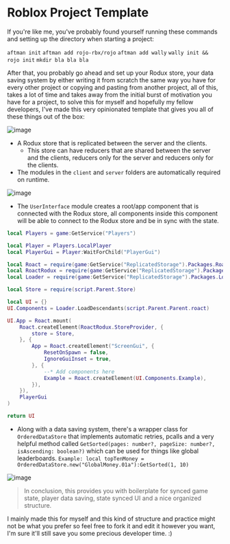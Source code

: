 # Roblox Project Template
If you're like me, you've probably found yourself running these commands and setting up the directory when starting a project:

`aftman init`
`aftman add rojo-rbx/rojo`
`aftman add wally`
`wally init && rojo init`
`mkdir bla bla bla`

After that, you probably go ahead and set up your Rodux store, your data saving system by either writing it from scratch the same way you have for every other project or copying and pasting from another project, all of this, takes a lot of time and takes away from the initial burst of motivation you have for a project, to solve this for myself and hopefully my fellow developers, I've made this very opinionated template that gives you all of these things out of the box:

![image](https://user-images.githubusercontent.com/55910649/194168049-c62413ca-9e3f-495a-bd9a-9691c1d1a4e1.png)

* A Rodux store that is replicated between the server and the clients.
  * This store can have reducers that are shared between the server and the clients, reducers only for the server and reducers only for the clients.
* The modules in the `client` and `server` folders are automatically required on runtime.

![image](https://user-images.githubusercontent.com/55910649/194168464-086b237c-3b25-4b54-b47f-1d540dcb65c3.png)

* The `UserInterface` module creates a root/app component that is connected with the Rodux store, all components inside this component will be able to connect to the Rodux store and be in sync with the state.

```lua
local Players = game:GetService("Players")

local Player = Players.LocalPlayer
local PlayerGui = Player:WaitForChild("PlayerGui")

local Roact = require(game:GetService("ReplicatedStorage").Packages.Roact)
local RoactRodux = require(game:GetService("ReplicatedStorage").Packages.RoactRodux)
local Loader = require(game:GetService("ReplicatedStorage").Packages.Loader)

local Store = require(script.Parent.Store)

local UI = {}
UI.Components = Loader.LoadDescendants(script.Parent.Parent.roact)

UI.App = Roact.mount(
	Roact.createElement(RoactRodux.StoreProvider, {
		store = Store,
	}, {
		App = Roact.createElement("ScreenGui", {
			ResetOnSpawn = false,
			IgnoreGuiInset = true,
		}, {
			--* Add components here
			Example = Roact.createElement(UI.Components.Example),
		}),
	}),
	PlayerGui
)

return UI
```

* Along with a data saving system, there's a wrapper class for `OrderedDataStore` that implements automatic retries, pcalls and a very helpful method called `GetSorted(pages: number?, pageSize: number?, isAscending: boolean?)` which can be used for things like global leaderboards. `Example: local topTenMoney = OrderedDataStore.new("GlobalMoney.01a"):GetSorted(1, 10)`

![image](https://user-images.githubusercontent.com/55910649/194168928-b0bfb60d-e104-4b94-beee-045f4a121d3f.png)

> In conclusion, this provides you with boilerplate for synced game state, player data saving, state synced UI and a nice organized structure.

I mainly made this for myself and this kind of structure and practice might not be what you prefer so feel free to fork it and edit it however you want, I'm sure it'll still save you some precious developer time. :)
